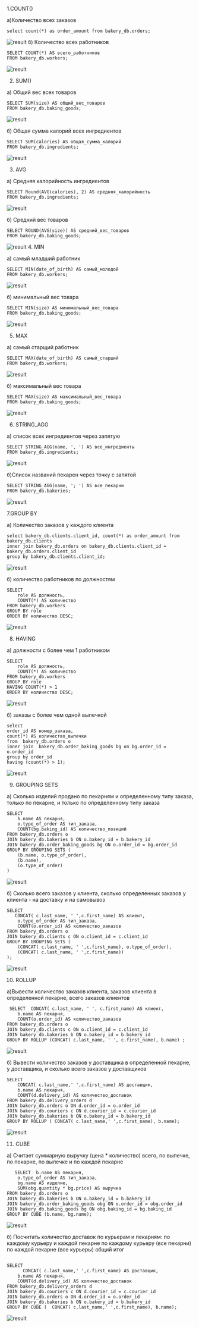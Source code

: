 1.COUNT()

а)Количество всех заказов
```
select count(*) as order_amount from bakery_db.orders;
```
![result](img/count1.png)
б) Количество всех работников
```
SELECT COUNT(*) AS всего_работников
FROM bakery_db.workers;
```
![result](img/count2.png)

2. SUM()

а) Общий вес всех товаров
```
SELECT SUM(size) AS общий_вес_товаров
FROM bakery_db.baking_goods;
```
![result](img/sum1.png)

б) Общая сумма калорий всех ингредиентов
```
SELECT SUM(calories) AS общая_сумма_калорий
FROM bakery_db.ingredients;
```
![result](img/sum2.png)

3. AVG

а) Средняя калорийность ингредиентов
```
SELECT Round(AVG(calories), 2) AS средняя_калорийность
FROM bakery_db.ingredients;
```
![result](img/avg1.png)

б) Средний вес товаров
```
SELECT ROUND(AVG(size)) AS средний_вес_товаров
FROM bakery_db.baking_goods;
```
![result](img/avg2.png)
4. MIN

а) самый младший работник
```
SELECT MIN(date_of_birth) AS самый_молодой
FROM bakery_db.workers;
```
![result](img/min1.png)

б) минимальный вес товара
```
SELECT MIN(size) AS минимальный_вес_товара
FROM bakery_db.baking_goods;
```
![result](img/min2.png)

5. MAX

а) самый старщий работник
```
SELECT MAX(date_of_birth) AS самый_старший
FROM bakery_db.workers;
```
![result](img/max1.png)

б) максимальный вес товара
```
SELECT MAX(size) AS максимальный_вес_товара
FROM bakery_db.baking_goods;
```
![result](img/max2.png)

6. STRING_AGG

а) список всех ингредиентов через запятую
```
SELECT STRING_AGG(name, ', ') AS все_ингредиенты
FROM bakery_db.ingredients;
```
![result](img/string1.png)

б)Список названий пекарен через точку с запятой
```
SELECT STRING_AGG(name, '; ') AS все_пекарни
FROM bakery_db.bakeries;
```
![result](img/string2.png)

7.GROUP BY

a) Количество заказов у каждого клиента
```
select bakery_db.clients.client_id, count(*) as order_amount from bakery_db.clients
inner join bakery_db.orders on bakery_db.clients.client_id = bakery_db.orders.client_id
group by bakery_db.clients.client_id;
```
![result](img/group1.png)

б) количество работников по должностям
```
SELECT 
    role AS должность,
    COUNT(*) AS количество
FROM bakery_db.workers
GROUP BY role
ORDER BY количество DESC;
```
![result](img/group2.png)

8. HAVING

а) должности с более чем 1 работником
```
SELECT 
    role AS должность,
    COUNT(*) AS количество
FROM bakery_db.workers
GROUP BY role
HAVING COUNT(*) > 1
ORDER BY количество DESC;
```
![result](img/having1.png)

б) заказы с более чем одной выпечкой
```
select
order_id AS номер_заказа,
count(*) AS количество_выпечки
from  bakery_db.orders o
inner join  bakery_db.order_baking_goods bg on bg.order_id = o.order_id
group by order_id
having (count(*) > 1);
```
![result](img/having2.png)

9. GROUPING SETS

a) Сколько изделий продано по пекарням и определенному типу заказа, только по пекарне, и только по определенному типу заказа
```
SELECT
    b.name AS пекарня,
    o.type_of_order AS тип_заказа,
    COUNT(bg.baking_id) AS количество_позиций
FROM bakery_db.orders o
JOIN bakery_db.bakeries b ON o.bakery_id = b.bakery_id
JOIN bakery_db.order_baking_goods bg ON o.order_id = bg.order_id
GROUP BY GROUPING SETS (
    (b.name, o.type_of_order),
    (b.name),    
    (o.type_of_order)                     
)
```
![result](img/grouping_sets1.png)

б) Сколько всего заказов у клиента, сколько определенных заказов у клиента - на доставку и на самовывоз
```
SELECT
   CONCAT( c.last_name, ' ',c.first_name) AS клиент,
    o.type_of_order AS тип_заказа,
    COUNT(o.order_id) AS количество_заказов
FROM bakery_db.orders o
JOIN bakery_db.clients c ON o.client_id = c.client_id
GROUP BY GROUPING SETS (
    (CONCAT( c.last_name, ' ',c.first_name), o.type_of_order), 
    (CONCAT( c.last_name, ' ',c.first_name))                 
);
```
![result](img/grouping_sets2.png)


10. ROLLUP

а)Вывести количество заказов клиента, заказов клиента в определенной пекарне, всего заказов клиентов
```
 SELECT  CONCAT( c.last_name, ' ', c.first_name) AS клиент,
    b.name AS пекарня,
    COUNT(o.order_id) AS количество_заказов
FROM bakery_db.orders o
JOIN bakery_db.clients c ON o.client_id = c.client_id
JOIN bakery_db.bakeries b ON o.bakery_id = b.bakery_id
GROUP BY ROLLUP (CONCAT( c.last_name, ' ', c.first_name), b.name) ;
```
![result](img/rollup1.png)

б) Вывести количество заказов у доставщика в определенной пекарне, у доставщика, и сколько всего заказов у доставщиков
```
SELECT
    CONCAT( c.last_name,' ',c.first_name) AS доставщик,
    b.name AS пекарня,
    COUNT(d.delivery_id) AS количество_доставок
FROM bakery_db.delivery_orders d
JOIN bakery_db.orders o ON d.order_id = o.order_id
JOIN bakery_db.couriers c ON d.courier_id = c.courier_id
JOIN bakery_db.bakeries b ON o.bakery_id = b.bakery_id
GROUP BY ROLLUP ( CONCAT( c.last_name,' ',c.first_name), b.name);
```
![result](img/rollup2.png)

11. CUBE

a) Считает суммарную выручку (цена * количество) всего, по выпечке,  по пекарне, по выпечке и по каждой пекарне
```
   SELECT  b.name AS пекарня,
    o.type_of_order AS тип_заказа,
    bg.name AS изделие,
    SUM(obg.quantity * bg.price) AS выручка
FROM bakery_db.orders o
JOIN bakery_db.bakeries b ON o.bakery_id = b.bakery_id
JOIN bakery_db.order_baking_goods obg ON o.order_id = obg.order_id
JOIN bakery_db.baking_goods bg ON obg.baking_id = bg.baking_id
GROUP BY CUBE (b.name, bg.name);
```
![result](img/cube1.png)

б) Посчитать количество доставок по курьерам и пекарням:
по каждому курьеру и каждой пекарне
по каждому курьеру (все пекарни)
по каждой пекарне (все курьеры)
общий итог
```

SELECT
      CONCAT( c.last_name,' ',c.first_name) AS доставщик,
    b.name AS пекарня,
    COUNT(d.delivery_id) AS количество_доставок
FROM bakery_db.delivery_orders d
JOIN bakery_db.couriers c ON d.courier_id = c.courier_id
JOIN bakery_db.orders o ON d.order_id = o.order_id
JOIN bakery_db.bakeries b ON o.bakery_id = b.bakery_id
GROUP BY CUBE (  CONCAT( c.last_name,' ',c.first_name), b.name);
```

![result](img/cube2.png)
